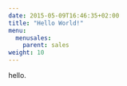 ```yaml
---
date: 2015-05-09T16:46:35+02:00
title: "Hello World!"
menu:
  menusales:
    parent: sales
weight: 10
---
```


hello.

